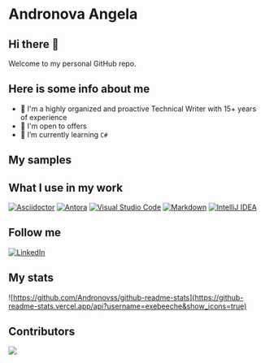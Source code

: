 # Andronova Angela

## Hi there 👋

Welcome to my personal GitHub repo.

## Here is some info about me

- 🔭 I'm a highly organized and proactive Technical Writer with 15+ years of 
  experience
- 🌱 I'm open to offers
- 🤔 I’m currently learning `C#`

## My samples

## What I use in my work

[![Asciidoctor](https://img.shields.io/badge/-asciidoctor-276A9C?style=for-the-badge&logo=asciidoctor)](https://asciidoctor.org/) [![Antora](https://img.shields.io/badge/-antora-D84E1F?style=for-the-badge&logo=antora)](https://antora.org/) [![Visual Studio Code](https://img.shields.io/badge/-visual--studio--code-2C2C32?style=for-the-badge&logo=visual-studio-code)](https://code.visualstudio.com/) [![Markdown](https://img.shields.io/badge/Markdown-000000?style=for-the-badge&logo=markdown&logoColor=white)](https://www.markdownguide.org/) [![IntelliJ IDEA](https://img.shields.io/badge/IntelliJ_IDEA-000000.svg?style=for-the-badge&logo=intellij-idea&logoColor=white)](https://www.jetbrains.com/idea/)

## Follow me

[![LinkedIn](https://img.shields.io/badge/-linkedin-2C5EBE?style=for-the-badge&logo=linkedin)](https://www.linkedin.com/in/anzhelika-andronova/?locale=en_US)

## My stats

![https://github.com/Andronovss/github-readme-stats](https://github-readme-stats.vercel.app/api?username=exebeeche&show_icons=true)

## Contributors

<a href="https://github.com/exebeeche/exebeeche/graphs/contributors">
  <img src="https://contrib.rocks/image?repo=exebeeche/exebeeche" />
</a>
